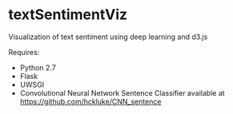 # textSentimentViz
Visualization of text sentiment using deep learning and d3.js

Requires:  
* Python 2.7  
* Flask  
* UWSGI  
* Convolutional Neural Network Sentence Classifier available at https://github.com/hckluke/CNN_sentence  